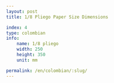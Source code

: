 ```yaml
---
layout: post
title: 1/8 Pliego Paper Size Dimensions

index: 4
type: colombian
info:
    name: 1/8 pliego
    width: 250
    height: 350
    unit: mm

permalink: /en/colombian/:slug/
---
```



